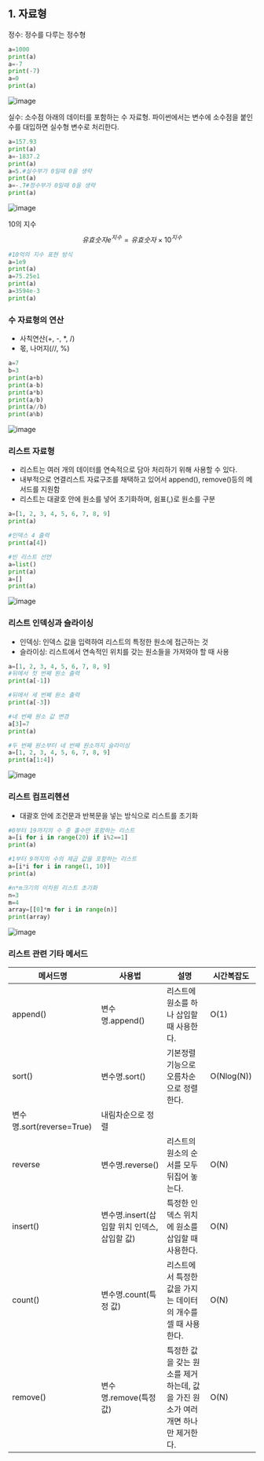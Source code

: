 ## 1. 자료형
정수: 정수를 다루는 정수형
```python
a=1000 
print(a)
a=-7
print(-7)
a=0
print(a)
```
![image](https://github.com/qlkdkd/python-algorithm/assets/71871927/65345190-0ec9-4330-b13d-f7c4ba22f02b)


실수: 소수점 아래의 데이터를 포함하는 수 자료형. 파이썬에서는 변수에 소수점을 붙인 수를 대입하면 실수형 변수로 처리한다.
```python
a=157.93
print(a)
a=-1837.2
print(a)
a=5.#실수부가 0일때 0을 생략
print(a)
a=-.7#정수부가 0일때 0을 생략
print(a)
```
![image](https://github.com/qlkdkd/python-algorithm/assets/71871927/f6f66136-0c6b-44e8-99a2-e9be1c3c855e)

10의 지수
$$유효숫자e^{지수}=유효숫자\times 10^{지수}$$
```python
#10억의 지수 표현 방식
a=1e9
print(a)
a=75.25e1
print(a)
a=3594e-3
print(a)
```

### 수 자료형의 연산
* 사칙연산(+, -, *, /)
* 몫, 나머지(//, %)
```python
a=7
b=3
print(a+b)
print(a-b)
print(a*b)
print(a/b)
print(a//b)
print(a%b)
```
![image](https://github.com/qlkdkd/python-algorithm/assets/71871927/74ea726d-80bc-48d2-8af7-2028d0b8eb04)

### 리스트 자료형
* 리스트는 여러 개의 데이터를 연속적으로 담아 처리하기 위해 사용할 수 있다.
* 내부적으로 연결리스트 자료구조를 채택하고 있어서 append(), remove()등의 메서드를 지원함
* 리스트는 대괄호 안에 원소를 넣어 초기화하며, 쉼표(,)로 원소를 구분

```python
a=[1, 2, 3, 4, 5, 6, 7, 8, 9]
print(a)

#인덱스 4 출력
print(a[4])

#빈 리스트 선언
a=list()
print(a)
a=[]
print(a)
```
![image](https://github.com/user-attachments/assets/fd322b56-73ae-49f7-a55c-846df3524a41)

### 리스트 인덱싱과 슬라이싱
* 인덱싱: 인덱스 값을 입력하여 리스트의 특정한 원소에 접근하는 것
* 슬라이싱: 리스트에서 연속적인 위치를 갖는 원소들을 가져와야 할 때 사용

```python
a=[1, 2, 3, 4, 5, 6, 7, 8, 9]
#뒤에서 첫 번째 원소 출력
print(a[-1])

#뒤에서 세 번쩨 원소 출력
print(a[-3])

#네 번째 원소 값 변경
a[3]=7
print(a)

#두 번째 원소부터 네 번째 원소까지 슬라이싱
a=[1, 2, 3, 4, 5, 6, 7, 8, 9]
print(a[1:4])
```
![image](https://github.com/user-attachments/assets/2334bb6b-c3f4-4ec8-be7f-3f4e52e29cdb)

### 리스트 컴프리헨션
* 대괄호 안에 조건문과 반복문을 넣는 방식으로 리스트를 초기화
```python
#0부터 19까지의 수 중 홀수만 포함하는 리스트
a=[i for i in range(20) if i%2==1]
print(a)

#1부터 9까지의 수의 제곱 값을 포함하는 리스트
a=[i*i for i in range(1, 10)]
print(a)

#n*m크기의 이차원 리스트 초기화
n=3
m=4
array=[[0]*m for i in range(n)]
print(array)
```
![image](https://github.com/user-attachments/assets/e5a57c07-0b9a-4d5f-adc5-6b90c44d8663)

### 리스트 관련 기타 메서드
메서드명|사용법|설명|시간복잡도
---|---|---|---
append()|변수명.append()|리스트에 원소를 하나 삽입할 때 사용한다.|O(1)
sort()|변수명.sort()|기본정렬 기능으로 오름차순으로 정렬한다.|O(Nlog(N))
|변수명.sort(reverse=True)|내림차순으로 정렬|
reverse|변수명.reverse()|리스트의 원소의 순서를 모두 뒤집어 놓는다.|O(N)
insert()|변수명.insert(삽입할 위치 인덱스, 삽입할 값)|특정한 인덱스 위치에 원소를 삽입할 때 사용한다.|O(N)
count()|변수명.count(특정 값)|리스트에서 특정한 값을 가지는 데이터의 개수를 셀 때 사용한다.|O(N)
remove()|변수명.remove(특정 값)|특정한 값을 갖는 원소를 제거하는데, 값을 가진 원소가 여러개면 하나만 제거한다.|O(N)

